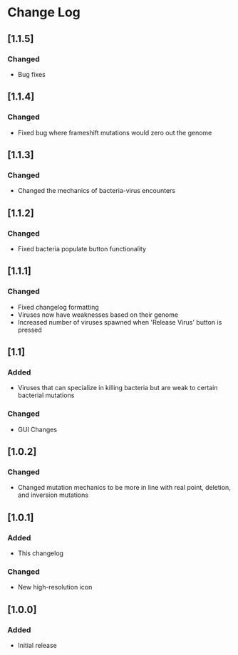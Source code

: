 # Change Log

## [1.1.5]
### Changed
- Bug fixes

## [1.1.4]
### Changed
- Fixed bug where frameshift mutations would zero out the genome

## [1.1.3]
### Changed
- Changed the mechanics of bacteria-virus encounters

## [1.1.2]
### Changed
- Fixed bacteria populate button functionality

## [1.1.1]
### Changed
- Fixed changelog formatting
- Viruses now have weaknesses based on their genome
- Increased number of viruses spawned when 'Release Virus' button is pressed

## [1.1]
### Added
- Viruses that can specialize in killing bacteria but are weak to certain bacterial mutations
### Changed
- GUI Changes

## [1.0.2]
### Changed
- Changed mutation mechanics to be more in line with real point, deletion, and inversion mutations

## [1.0.1]
### Added
- This changelog
### Changed
- New high-resolution icon

## [1.0.0]
### Added
- Initial release
